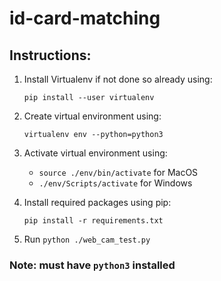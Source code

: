 # id-card-matching

## Instructions: 

1. Install Virtualenv if not done so already using:

    `pip install --user virtualenv`

2. Create virtual environment using:

    `virtualenv env --python=python3`

3. Activate virtual environment using:

    - `source ./env/bin/activate` for MacOS
    - `./env/Scripts/activate` for Windows

4. Install required packages using pip:

    `pip install -r requirements.txt`

5. Run `python ./web_cam_test.py`

### Note: must have `python3` installed
